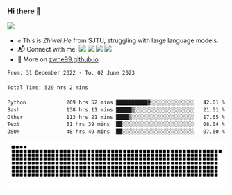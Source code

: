 ### Hi there 👋 

![](https://komarev.com/ghpvc/?username=zwhe99)
- :fist: This is *Zhiwei He* from SJTU, struggling with large language models.
- :mailbox_with_mail: Connect with me: <a href = "mailto: hezw.tkcw@gmail.com"><img src="https://img.shields.io/badge/-Mail1-red?style=flat&logo=gmail&logoColor=white" target="_blank"></a> <a href = "mailto: zwhe.cs@sjtu.edu.cn"><img src="https://img.shields.io/badge/-Mail2-%23333?style=flat&logo=gmail&logoColor=white" target="_blank"></a> <a href = "https://twitter.com/zwhe99"><img src="https://img.shields.io/badge/-Twitter-%234a99e9?style=flat&logo=twitter&logoColor=white" target="_blank"></a> <a href = "https://www.zhihu.com/people/hbenmazi-8"><img src="https://img.shields.io/badge/-%E7%9F%A5%E4%B9%8E-%232f6be0" target="_blank"></a>
- :blue_book: More on [zwhe99.github.io](https://zwhe99.github.io/)
<!--START_SECTION:waka-->

```txt
From: 31 December 2022 - To: 02 June 2023

Total Time: 529 hrs 2 mins

Python             269 hrs 52 mins ██████████▓░░░░░░░░░░░░░░   42.01 %
Bash               138 hrs 11 mins █████▒░░░░░░░░░░░░░░░░░░░   21.51 %
Other              113 hrs 21 mins ████▒░░░░░░░░░░░░░░░░░░░░   17.65 %
Text               51 hrs 39 mins  ██░░░░░░░░░░░░░░░░░░░░░░░   08.04 %
JSON               48 hrs 49 mins  ██░░░░░░░░░░░░░░░░░░░░░░░   07.60 %
```

<!--END_SECTION:waka-->
![](https://raw.githubusercontent.com/zwhe99/zwhe99/main/assets/github-contribution-grid-snake.svg)
